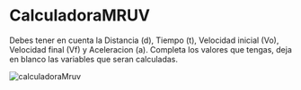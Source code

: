 # CalculadoraMRUV
Debes tener en cuenta la Distancia (d), Tiempo (t), Velocidad inicial (Vo), Velocidad final (Vf) y Aceleracion (a).
Completa los valores que tengas, deja en blanco las variables que seran calculadas.

![calculadoraMruv](https://user-images.githubusercontent.com/63487663/197690740-4b47cf82-6945-4d43-b70e-3b2d08941e33.png)
